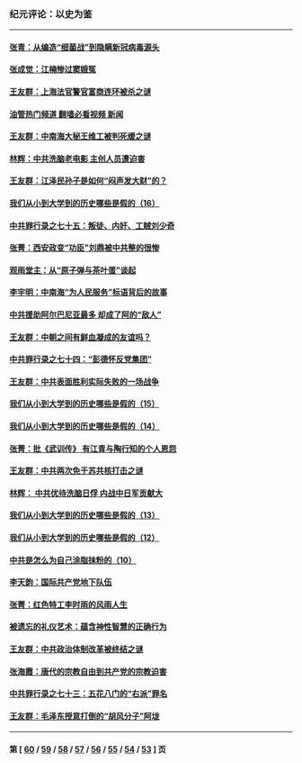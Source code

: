 ### 纪元评论：以史为鉴
---
#### [张青：从编造“细菌战”到隐瞒新冠病毒源头](../../pages/nsc1028/n13713424.md?04180330) 
#### [张成觉：江楠惨过窦娥冤](../../pages/nsc1028/n13713593.md?04180330) 
#### [王友群：上海法官警官富商连环被杀之谜](../../pages/nsc1028/n13712763.md?04180330) 
#### [油管热门频道 翻墙必看视频 新闻](ok?04180330)
#### [王友群：中南海大秘王维工被判死缓之谜](../../pages/nsc1028/n13705201.md?04180330) 
#### [林辉：中共洗脑老电影 主创人员遭迫害](../../pages/nsc1028/n13699437.md?04180330) 
#### [王友群：江泽民孙子是如何“闷声发大财”的？](../../pages/nsc1028/n13693213.md?04180330) 
#### [我们从小到大学到的历史哪些是假的（16）](../../pages/nsc1028/n13692503.md?04180330) 
#### [中共罪行录之七十五：叛徒、内奸、工贼刘少奇](../../pages/nsc1028/n13688599.md?04180330) 
#### [张菁：西安政变“功臣”刘鼎被中共整的很惨](../../pages/nsc1028/n13679371.md?04180330) 
#### [观雨堂主：从“原子弹与茶叶蛋”谈起](../../pages/nsc1028/n13677405.md?04180330) 
#### [李宇明：中南海“为人民服务”标语背后的故事](../../pages/nsc1028/n13677266.md?04180330) 
#### [中共援助阿尔巴尼亚最多 却成了阿的“敌人”](../../pages/nsc1028/n13675049.md?04180330) 
#### [王友群：中朝之间有鲜血凝成的友谊吗？](../../pages/nsc1028/n13660401.md?04180330) 
#### [中共罪行录之七十四：“彭德怀反党集团”](../../pages/nsc1028/n13655741.md?04180330) 
#### [王友群：中共表面胜利实际失败的一场战争](../../pages/nsc1028/n13643934.md?04180330) 
#### [我们从小到大学到的历史哪些是假的（15）](../../pages/nsc1028/n13632791.md?04180330) 
#### [我们从小到大学到的历史哪些是假的（14）](../../pages/nsc1028/n13630207.md?04180330) 
#### [张菁：批《武训传》 有江青与陶行知的个人恩怨](../../pages/nsc1028/n13629055.md?04180330) 
#### [王友群：中共两次免于苏共核打击之谜](../../pages/nsc1028/n13624529.md?04180330) 
#### [林辉： 中共优待洗脑日俘 内战中日军贡献大](../../pages/nsc1028/n13624644.md?04180330) 
#### [我们从小到大学到的历史哪些是假的（13）](../../pages/nsc1028/n13623863.md?04180330) 
#### [我们从小到大学到的历史哪些是假的（12）](../../pages/nsc1028/n13619491.md?04180330) 
#### [中共是怎么为自己涂脂抹粉的（10）](../../pages/nsc1028/n13615970.md?04180330) 
#### [李天韵：国际共产党地下队伍](../../pages/nsc1028/n13611808.md?04180330) 
#### [张菁：红色特工李时雨的风雨人生](../../pages/nsc1028/n13609187.md?04180330) 
#### [被遗忘的礼仪艺术：蕴含神性智慧的正确行为](../../pages/nsc1028/n13607119.md?04180330) 
#### [王友群：中共政治体制改革被终结之谜](../../pages/nsc1028/n13606004.md?04180330) 
#### [张海霞：唐代的宗教自由到共产党的宗教迫害](../../pages/nsc1028/n13604693.md?04180330) 
#### [中共罪行录之七十三：五花八门的“右派”罪名](../../pages/nsc1028/n13598550.md?04180330) 
#### [王友群：毛泽东授意打倒的“胡风分子”阿垅](../../pages/nsc1028/n13592541.md?04180330) 

---
#### 第 [ [60](./60.md?04180330) / [59](./59.md?04180330) / [58](./58.md?04180330) / [57](./57.md?04180330) / [56](./56.md?04180330) / [55](./55.md?04180330) / [54](./54.md?04180330) / [53](./53.md?04180330) ] 页
